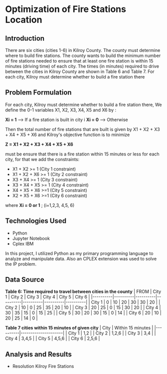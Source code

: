 # Optimization of Fire Stations Location 

## Introduction 
There are six cities (cities 1-6) in Kilroy County. The county must determine where to build fire stations. The county wants to build the minimum number of fire stations needed to ensure that at least one fire station is within 15 minutes (driving time) of each city. The times (in minutes) required to drive between the cities in Kilroy County are shown in Table 6 and Table 7. For each city, Kilroy must determine whether to build a fire station there

## Problem Formulation

For each city, Kilroy must determine whether to build a fire station there, We define the 0-1 variables X1, X2, X3, X4, X5 and X6 by :

**Xi = 1** --> If a fire station is built in city i
**Xi = 0** --> Otherwise

Then the total number of fire stations that are built is given by X1 + X2 + X3 + X4 + X5 + X6 and Kilroy's objective function is to minimize

**Z = X1 + X2 + X3 + X4 + X5 + X6**

must be ensure that there is a fire station within 15 minutes or less for each city, for that we add the constraints:

* X1 + X2      >= 1   (City 1 constraint)
* X1 + X2 + X6 >= 1   (City 2 constraint)
* X3 + X4      >= 1   (City 3 constraint)
* X3 + X4 + X5 >= 1   (City 4 constraint)
* X4 + X5 + X6 >=1    (City 5 constraint)
* X2 + X5 + X6 >=1    (City 6 constraint)

where **Xi = 0 or 1** ; (i=1,2,3, 4,5, 6)


## Technologies Used
* Python 
* Jupyter Notebook
* Cplex IBM

In this project, I utilized Python as my primary programming language to analyze and manipulate data. Also an CPLEX extension was used to solve the IP problem.

## Data Source

**Table 6: Time required to travel between cities in the county**
| FROM     | City 1   | City 2   | City 3   | City 4   | City 5   | City 6   |
|----------|----------|----------|----------|----------|----------|----------|
| City 1   | 0        | 10       |  20      |   30     | 30       | 20       |
| City 2   | 10       |  0       |  25      |   35     | 20       | 10       |
| City 3   | 20       | 25       |   0      |   15     | 30       | 20       |
| City 4   | 30       | 35       |  15      |    0     | 15       | 25       |
| City 5   | 30       | 20       |  30      |   15     |  0       | 14       |
| City 6   | 20       | 10       |  20      |   25     | 14       |  0       |

**Table 7 cities within 15 minutes of given city**
| City     | Within 15 minutes   | 
|----------|---------------------|
| City 1   | 1,2                 |
| City 2   | 1,2,6               |
| City 3   | 3,4                 |
| City 4   | 3,4,5               |
| City 5   | 4,5,6               |
| City 6   | 2,5,6               |

## Analysis and Results

* Resolution Kilroy Fire Stations

